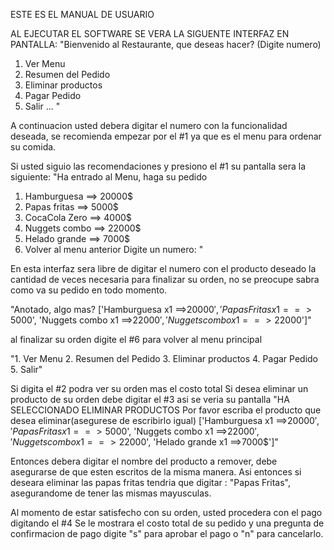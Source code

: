 ESTE ES EL MANUAL DE USUARIO 

AL EJECUTAR EL SOFTWARE SE VERA LA SIGUENTE INTERFAZ EN PANTALLA:
"Bienvenido al Restaurante, que deseas hacer?
(Digite numero)
1. Ver Menu
2. Resumen del Pedido
3. Eliminar productos
4. Pagar Pedido
5. Salir
  ...       "

A continuacion usted debera digitar el numero con la funcionalidad deseada,
se recomienda empezar por el #1 ya que es el menu para ordenar su comida.

Si usted siguio las recomendaciones y presiono el #1 su pantalla sera la siguiente:
"Ha entrado al Menu, haga su pedido
1. Hamburguesa   ==> 20000$
2. Papas fritas  ==>  5000$
3. CocaCola Zero ==>  4000$
4. Nuggets combo ==> 22000$
5. Helado grande ==>  7000$
6. Volver al menu anterior
Digite un numero:  "

En esta interfaz sera libre de digitar el numero con el producto deseado la cantidad de veces 
necesaria para finalizar su orden, no se preocupe sabra como va su pedido en todo momento.

"Anotado, algo mas?
['Hamburguesa x1 ==>20000$', 'Papas Fritas x1 ==>5000$', 'Nuggets combo x1 ==>22000$', 'Nuggets combo x1 ==>22000$']"

al finalizar su orden digite el #6 para volver al menu principal

"1. Ver Menu
2. Resumen del Pedido
3. Eliminar productos
4. Pagar Pedido
5. Salir"

Si digita el #2 podra ver su orden mas el costo total
Si desea eliminar un producto de su orden debe digitar el #3
asi se veria su pantalla
"HA SELECCIONADO ELIMINAR PRODUCTOS
Por favor escriba el producto que desea eliminar(asegurese de escribirlo igual)
['Hamburguesa x1 ==>20000$', 'Papas Fritas x1 ==>5000$', 'Nuggets combo x1 ==>22000$', 'Nuggets combo x1 ==>22000$', 'Helado grande x1 ==>7000$']"

Entonces debera digitar el nombre del producto a remover, debe asegurarse de que esten escritos de la misma manera.
Asi entonces si deseara eliminar las papas fritas tendria que digitar : "Papas Fritas", asegurandome de tener las mismas mayusculas.

Al momento de estar satisfecho con su orden, usted procedera con el pago digitando el #4
Se le mostrara el costo total de su pedido y una pregunta de confirmacion de pago
digite "s" para aprobar el pago o "n" para cancelarlo.




